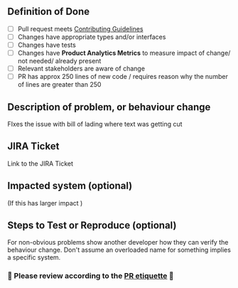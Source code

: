 ## Definition of Done

- [ ] Pull request meets [Contributing Guidelines](https://github.com/akkiparekh77/front-end-standards/blob/main/Contributing_Guidelines.md)
- [ ] Changes have appropriate types and/or interfaces
- [ ] Changes have tests
- [ ] Changes have **Product Analytics Metrics** to measure impact of change/ not needed/ already present
- [ ] Relevant stakeholders are aware of change
- [ ] PR has approx 250 lines of new code / requires reason why the number of lines are greater than 250

## Description of problem, or behaviour change
FIxes the issue with bill of lading where text was getting cut

## JIRA Ticket

Link to the JIRA Ticket

## Impacted system (optional)

(If this has larger impact )

## Steps to Test or Reproduce (optional)

For non-obvious problems show another developer how they can verify the
behaviour change. Don't assume an overloaded name for something implies a
specific system.

### 🤗 Please review according to the [PR etiquette](https://github.com/akkiparekh77/front-end-standards/blob/main/PR_ethicates.md) 🤗
